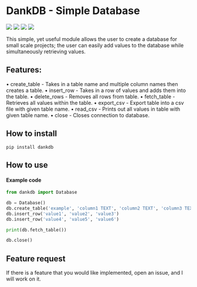 # DankDB - Simple Database
[![](https://img.shields.io/badge/Author-DankSideSparkles-lightgrey?style=plastic)](https://github.com/DankSideSparkles)
[![](https://img.shields.io/github/languages/top/DankSideSparkles/DankDB.svg?style=plastic)](https://github.com/DankSideSparkles/DankDB)
[![](https://img.shields.io/github/v/tag/DankSideSparkles/DankDB?style=plastic)](https://github.com/DankSideSparkles/DankDB/releases)
[![](https://img.shields.io/github/issues/DankSideSparkles/DankDB?style=plastic)](https://github.com/DankSideSparkles/DankDB/issues)

This simple, yet useful module allows the user to create a database for small scale projects; the user can easily add values to the database while simultaneously retrieving values. 


## Features:

•    create_table - Takes in a table name and multiple column names then creates a table.
•    insert_row - Takes in a row of values and adds them into the table.
•    delete_rows - Removes all rows from table.
•    fetch_table - Retrieves all values within the table.
•    export_csv - Export table into a csv file with given table name.
•    read_csv - Prints out all values in table with given table name.
•    close - Closes connection to database.


## How to install

`pip install dankdb`


## How to use

#### Example code

```python
from dankdb import Database

db = Database()
db.create_table('example', 'column1 TEXT', 'column2 TEXT', 'column3 TEXT')
db.insert_row('value1', 'value2', 'value3')
db.insert_row('value4', 'value5', 'value6')

print(db.fetch_table())

db.close()
```


## Feature request

If there is a feature that you would like implemented, open an issue, and I will work on it.